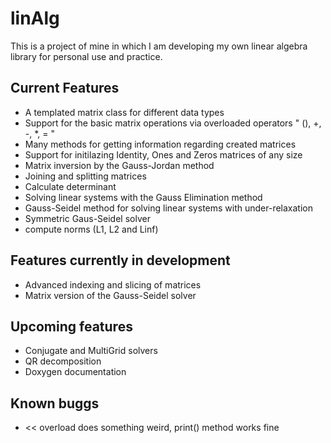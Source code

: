 # linAlg

This is a project of mine in which I am developing my own linear algebra library for personal use and practice.

## Current Features

* A templated matrix class for different data types 
* Support for the basic matrix operations via overloaded operators " (), +, -, *, = "
* Many methods for getting information regarding created matrices
* Support for initilazing Identity, Ones and Zeros matrices of any size
* Matrix inversion by the Gauss-Jordan method
* Joining and splitting matrices
* Calculate determinant
* Solving linear systems with the Gauss Elimination method
* Gauss-Seidel method for solving linear systems with under-relaxation
* Symmetric Gaus-Seidel solver
* compute norms (L1, L2 and Linf)

## Features currently in development

* Advanced indexing and slicing of matrices
* Matrix version of the Gauss-Seidel solver

## Upcoming features

* Conjugate and MultiGrid solvers
* QR decomposition
* Doxygen documentation

## Known buggs
* << overload does something weird, print() method works fine
